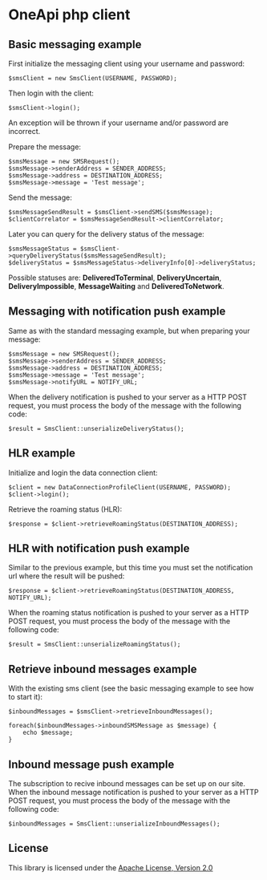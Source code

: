 OneApi php client
============================

Basic messaging example
-----------------------

First initialize the messaging client using your username and password:

    $smsClient = new SmsClient(USERNAME, PASSWORD);


Then login with the client:

    $smsClient->login();


An exception will be thrown if your username and/or password are incorrect.

Prepare the message:

    $smsMessage = new SMSRequest();
    $smsMessage->senderAddress = SENDER_ADDRESS;
    $smsMessage->address = DESTINATION_ADDRESS;
    $smsMessage->message = 'Test message';


Send the message:

    $smsMessageSendResult = $smsClient->sendSMS($smsMessage);
    $clientCorrelator = $smsMessageSendResult->clientCorrelator;


Later you can query for the delivery status of the message:

    $smsMessageStatus = $smsClient->queryDeliveryStatus($smsMessageSendResult);
    $deliveryStatus = $smsMessageStatus->deliveryInfo[0]->deliveryStatus;


Possible statuses are: **DeliveredToTerminal**, **DeliveryUncertain**, **DeliveryImpossible**, **MessageWaiting** and **DeliveredToNetwork**.

Messaging with notification push example
-----------------------

Same as with the standard messaging example, but when preparing your message:

    $smsMessage = new SMSRequest();
    $smsMessage->senderAddress = SENDER_ADDRESS;
    $smsMessage->address = DESTINATION_ADDRESS;
    $smsMessage->message = 'Test message';
    $smsMessage->notifyURL = NOTIFY_URL;


When the delivery notification is pushed to your server as a HTTP POST request, you must process the body of the message with the following code:

    $result = SmsClient::unserializeDeliveryStatus();


HLR example
-----------------------

Initialize and login the data connection client:

    $client = new DataConnectionProfileClient(USERNAME, PASSWORD);
    $client->login();


Retrieve the roaming status (HLR):

    $response = $client->retrieveRoamingStatus(DESTINATION_ADDRESS);


HLR with notification push example
-----------------------

Similar to the previous example, but this time you must set the notification url where the result will be pushed:

    $response = $client->retrieveRoamingStatus(DESTINATION_ADDRESS, NOTIFY_URL);


When the roaming status notification is pushed to your server as a HTTP POST request, you must process the body of the message with the following code:

    $result = SmsClient::unserializeRoamingStatus();


Retrieve inbound messages example
-----------------------

With the existing sms client (see the basic messaging example to see how to start it):

    $inboundMessages = $smsClient->retrieveInboundMessages();
    
    foreach($inboundMessages->inboundSMSMessage as $message) {
        echo $message;
    }


Inbound message push example
-----------------------

The subscription to recive inbound messages can be set up on our site.
When the inbound message notification is pushed to your server as a HTTP POST request, you must process the body of the message with the following code:

    $inboundMessages = SmsClient::unserializeInboundMessages();


License
-------

This library is licensed under the [Apache License, Version 2.0](http://www.apache.org/licenses/LICENSE-2.0)
